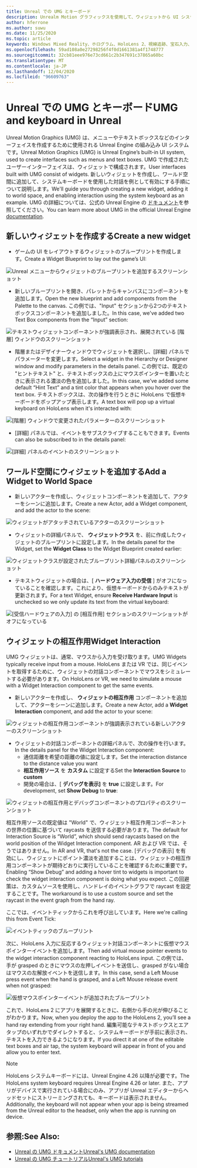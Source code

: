 ```yaml
---
title: Unreal での UMG とキーボード
description: Unrealm Motion グラフィックスを使用して、ウィジェットから UI システムを作成する方法について説明します。
author: hferrone
ms.author: suwu
ms.date: 11/25/2020
ms.topic: article
keywords: Windows Mixed Reality、ホログラム、HoloLens 2、視線追跡、宝石入力、ヘッドマウントディスプレイ、Unreal engine、mixed reality ヘッドセット、windows mixed reality ヘッドセット、仮想リアリティヘッドセット、ウィジェット、UI、UMG、Unreal Motion Graphics、Unreal Engine、UE-V、UE4
ms.openlocfilehash: 59ad108a0e27298256f4f0d1661381a4f1748777
ms.sourcegitcommit: 32cb81eee976e73cd661c2b347691c37865a60bc
ms.translationtype: MT
ms.contentlocale: ja-JP
ms.lasthandoff: 12/04/2020
ms.locfileid: "96609763"
---
```

# <a name="umg-and-keyboard-in-unreal"></a><span data-ttu-id="55fbe-104">Unreal での UMG とキーボード</span><span class="sxs-lookup"><span data-stu-id="55fbe-104">UMG and keyboard in Unreal</span></span>

<span data-ttu-id="55fbe-105">Unreal Motion Graphics (UMG) は、メニューやテキストボックスなどのインターフェイスを作成するために使用される Unreal Engine の組み込み UI システムです。</span><span class="sxs-lookup"><span data-stu-id="55fbe-105">Unreal Motion Graphics (UMG) is Unreal Engine’s built-in UI system, used to create interfaces such as menus and text boxes.</span></span> <span data-ttu-id="55fbe-106">UMG で作成されたユーザーインターフェイスは、ウィジェットで構成されます。</span><span class="sxs-lookup"><span data-stu-id="55fbe-106">User interfaces built with UMG consist of widgets.</span></span> <span data-ttu-id="55fbe-107">新しいウィジェットを作成し、ワールド空間に追加して、システムキーボードを使用した対話を例として有効にする手順について説明します。</span><span class="sxs-lookup"><span data-stu-id="55fbe-107">We'll guide you through creating a new widget, adding it to world space, and enabling interaction using the system keyboard as an example.</span></span> <span data-ttu-id="55fbe-108">UMG の詳細については、公式の Unreal Engine の [ドキュメント](https://docs.unrealengine.com/en-US/Engine/UMG/index.html)を参照してください。</span><span class="sxs-lookup"><span data-stu-id="55fbe-108">You can learn more about UMG in the official Unreal Engine [documentation](https://docs.unrealengine.com/en-US/Engine/UMG/index.html).</span></span> 

## <a name="create-a-new-widget"></a><span data-ttu-id="55fbe-109">新しいウィジェットを作成する</span><span class="sxs-lookup"><span data-stu-id="55fbe-109">Create a new widget</span></span>

- <span data-ttu-id="55fbe-110">ゲームの UI をレイアウトするウィジェットのブループリントを作成します。</span><span class="sxs-lookup"><span data-stu-id="55fbe-110">Create a Widget Blueprint to lay out the game’s UI:</span></span>

![Unreal メニューからウィジェットのブループリントを追加するスクリーンショット](images/unreal-umg-img-01.png)

- <span data-ttu-id="55fbe-112">新しいブループリントを開き、パレットからキャンバスにコンポーネントを追加します。</span><span class="sxs-lookup"><span data-stu-id="55fbe-112">Open the new blueprint and add components from the Palette to the canvas.</span></span>  <span data-ttu-id="55fbe-113">この例では、"Input" セクションから2つのテキストボックスコンポーネントを追加しました。</span><span class="sxs-lookup"><span data-stu-id="55fbe-113">In this case, we've added two Text Box components from the “Input” section:</span></span>

![テキストウィジェットコンポーネントが強調表示され、展開されている [階層] ウィンドウのスクリーンショット](images/unreal-umg-img-02.png)

- <span data-ttu-id="55fbe-115">階層またはデザイナーウィンドウでウィジェットを選択し、[詳細] パネルでパラメーターを変更します。</span><span class="sxs-lookup"><span data-stu-id="55fbe-115">Select a widget in the Hierarchy or Designer window and modify parameters in the details panel.</span></span>  <span data-ttu-id="55fbe-116">この例では、既定の "ヒントテキスト" と、テキストボックスの上にマウスポインターを置いたときに表示される濃淡の色を追加しました。</span><span class="sxs-lookup"><span data-stu-id="55fbe-116">In this case, we’ve added some default “Hint Text” and a tint color that appears when you hover over the text box.</span></span>  <span data-ttu-id="55fbe-117">テキストボックスは、次の操作を行うときに HoloLens で仮想キーボードをポップアップ表示します。</span><span class="sxs-lookup"><span data-stu-id="55fbe-117">A text box will pop up a virtual keyboard on HoloLens when it's interacted with:</span></span>

![[階層] ウィンドウで変更されたパラメーターのスクリーンショット](images/unreal-umg-img-03.png)

- <span data-ttu-id="55fbe-119">[詳細] パネルでは、イベントをサブスクライブすることもできます。</span><span class="sxs-lookup"><span data-stu-id="55fbe-119">Events can also be subscribed to in the details panel:</span></span>

![[詳細] パネルのイベントのスクリーンショット](images/unreal-umg-img-04.png)

## <a name="add-a-widget-to-world-space"></a><span data-ttu-id="55fbe-121">ワールド空間にウィジェットを追加する</span><span class="sxs-lookup"><span data-stu-id="55fbe-121">Add a Widget to World Space</span></span>

- <span data-ttu-id="55fbe-122">新しいアクターを作成し、ウィジェットコンポーネントを追加して、アクターをシーンに追加します。</span><span class="sxs-lookup"><span data-stu-id="55fbe-122">Create a new Actor, add a Widget component, and add the actor to the scene:</span></span>

![ウィジェットがアタッチされているアクターのスクリーンショット](images/unreal-umg-img-05.png)

- <span data-ttu-id="55fbe-124">ウィジェットの詳細パネルで、 **ウィジェットクラス** を、前に作成したウィジェットのブループリントに設定します。</span><span class="sxs-lookup"><span data-stu-id="55fbe-124">In the details panel for the Widget, set the **Widget Class** to the Widget Blueprint created earlier:</span></span>

![ウィジェットクラスが設定されたブループリント詳細パネルのスクリーンショット](images/unreal-umg-img-06.png)

- <span data-ttu-id="55fbe-126">テキストウィジェットの場合は、[ **ハードウェア入力の受信** ] がオフになっていることを確認します。これにより、仮想キーボードからのみテキストが更新されます。</span><span class="sxs-lookup"><span data-stu-id="55fbe-126">For a text Widget, ensure **Receive Hardware Input** is unchecked so we only update its text from the virtual keyboard:</span></span>

![[受信ハードウェアの入力] の [相互作用] セクションのスクリーンショットがオフになっている](images/unreal-umg-img-07.png)

## <a name="widget-interaction"></a><span data-ttu-id="55fbe-128">ウィジェットの相互作用</span><span class="sxs-lookup"><span data-stu-id="55fbe-128">Widget Interaction</span></span>

<span data-ttu-id="55fbe-129">UMG ウィジェットは、通常、マウスから入力を受け取ります。</span><span class="sxs-lookup"><span data-stu-id="55fbe-129">UMG Widgets typically receive input from a mouse.</span></span>  <span data-ttu-id="55fbe-130">HoloLens または VR では、同じイベントを取得するために、ウィジェットの対話コンポーネントでマウスをシミュレートする必要があります。</span><span class="sxs-lookup"><span data-stu-id="55fbe-130">On HoloLens or VR, we need to simulate a mouse with a Widget Interaction component to get the same events.</span></span>

- <span data-ttu-id="55fbe-131">新しいアクターを作成し、 **ウィジェットの相互作用** コンポーネントを追加して、アクターをシーンに追加します。</span><span class="sxs-lookup"><span data-stu-id="55fbe-131">Create a new Actor, add a **Widget Interaction** component, and add the actor to your scene:</span></span>

![ウィジェットの相互作用コンポーネントが強調表示されている新しいアクターのスクリーンショット](images/unreal-umg-img-08.png)

- <span data-ttu-id="55fbe-133">ウィジェットの対話コンポーネントの詳細パネルで、次の操作を行います。</span><span class="sxs-lookup"><span data-stu-id="55fbe-133">In the details panel for the Widget Interaction component:</span></span>
    - <span data-ttu-id="55fbe-134">通信距離を希望の距離の値に設定します。</span><span class="sxs-lookup"><span data-stu-id="55fbe-134">Set the interaction distance to the distance value you want</span></span>
    - <span data-ttu-id="55fbe-135">**相互作用ソース** を **カスタム** に設定する</span><span class="sxs-lookup"><span data-stu-id="55fbe-135">Set the **Interaction Source** to **custom**</span></span>
    - <span data-ttu-id="55fbe-136">開発の場合は、[ **デバッグを表示]** を **true** に設定します。</span><span class="sxs-lookup"><span data-stu-id="55fbe-136">For development, set **Show Debug** to **true**:</span></span>

![ウィジェットの相互作用とデバッグコンポーネントのプロパティのスクリーンショット](images/unreal-umg-img-09.png)

<span data-ttu-id="55fbe-138">相互作用ソースの既定値は "World" で、ウィジェット相互作用コンポーネントの世界の位置に基づいて raycasts を送信する必要があります。</span><span class="sxs-lookup"><span data-stu-id="55fbe-138">The default for Interaction Source is “World”, which should send raycasts based on the world position of the Widget Interaction component.</span></span> <span data-ttu-id="55fbe-139">AR および VR では、そうではありません。</span><span class="sxs-lookup"><span data-stu-id="55fbe-139">In AR and VR, that's not the case.</span></span>  <span data-ttu-id="55fbe-140">[デバッグの表示] を有効にし、ウィジェットにポイント濃淡を追加することは、ウィジェットの相互作用コンポーネントが期待どおりに実行していることを確認するために重要です。</span><span class="sxs-lookup"><span data-stu-id="55fbe-140">Enabling “Show Debug” and adding a hover tint to widgets is important to check the widget interaction component is doing what you expect.</span></span>  <span data-ttu-id="55fbe-141">この回避策は、カスタムソースを使用し、ハンドレイのイベントグラフで raycast を設定することです。</span><span class="sxs-lookup"><span data-stu-id="55fbe-141">The workaround is to use a custom source and set the raycast in the event graph from the hand ray.</span></span>  

<span data-ttu-id="55fbe-142">ここでは、イベントティックからこれを呼び出しています。</span><span class="sxs-lookup"><span data-stu-id="55fbe-142">Here we're calling this from Event Tick:</span></span>

![イベントティックのブループリント](images/unreal-umg-img-10.png)

<span data-ttu-id="55fbe-144">次に、HoloLens 入力に反応するウィジェット対話コンポーネントに仮想マウスポインターイベントを追加します。</span><span class="sxs-lookup"><span data-stu-id="55fbe-144">Then add virtual mouse pointer events to the widget interaction component reacting to HoloLens input.</span></span>  <span data-ttu-id="55fbe-145">この例では、手が grasped のときにマウスの左押しイベントを送信し、grasped がない場合はマウスの左解放イベントを送信します。</span><span class="sxs-lookup"><span data-stu-id="55fbe-145">In this case, send a Left Mouse press event when the hand is grasped, and a Left Mouse release event when not grasped:</span></span>

![仮想マウスポインターイベントが追加されたブループリント](images/unreal-umg-img-13.png)

<span data-ttu-id="55fbe-147">これで、HoloLens 2 にアプリを展開するときに、右側から手の光が伸びることがわかります。</span><span class="sxs-lookup"><span data-stu-id="55fbe-147">Now, when you deploy the app to the HoloLens 2, you’ll see a hand ray extending from your right hand.</span></span> <span data-ttu-id="55fbe-148">編集可能なテキストボックスとエアタップのいずれかでダイレクトすると、システムキーボードが手前に表示され、テキストを入力できるようになります。</span><span class="sxs-lookup"><span data-stu-id="55fbe-148">If you direct it at one of the editable text boxes and air tap, the system keyboard will appear in front of you and allow you to enter text.</span></span> 
 
> [!NOTE]
> <span data-ttu-id="55fbe-149">HoloLens システムキーボードには、Unreal Engine 4.26 以降が必要です。</span><span class="sxs-lookup"><span data-stu-id="55fbe-149">The HoloLens system keyboard requires Unreal Engine 4.26 or later.</span></span> <span data-ttu-id="55fbe-150">また、アプリがデバイスで実行されている場合にのみ、アプリが Unreal エディターからヘッドセットにストリーミングされても、キーボードは表示されません。</span><span class="sxs-lookup"><span data-stu-id="55fbe-150">Additionally, the keyboard will not appear when your app is being streamed from the Unreal editor to the headset, only when the app is running on device.</span></span>

## <a name="see-also"></a><span data-ttu-id="55fbe-151">参照:</span><span class="sxs-lookup"><span data-stu-id="55fbe-151">See Also:</span></span>
* [<span data-ttu-id="55fbe-152">Unreal の UMG ドキュメント</span><span class="sxs-lookup"><span data-stu-id="55fbe-152">Unreal's UMG documentation</span></span>](https://docs.unrealengine.com/Engine/UMG/index.html)
* [<span data-ttu-id="55fbe-153">Unreal の UMG チュートリアル</span><span class="sxs-lookup"><span data-stu-id="55fbe-153">Unreal's UMG tutorials</span></span>](https://docs.unrealengine.com/Programming/Tutorials/UMG/index.html)
